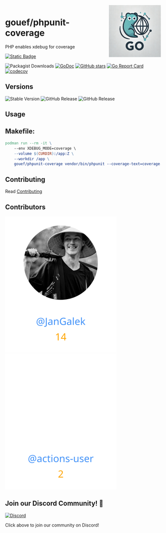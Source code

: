 <img align=right width="168" src="docs/gouef_logo.png">

# gouef/phpunit-coverage
PHP enables xdebug for coverage

[![Static Badge](https://img.shields.io/badge/Github-phpuef%2Fgithub--lib--template-blue?style=for-the-badge&logo=github&link=github.com%2Fgouef%2Fgithub-lib-template)](https://github.com/phpuef/github-lib-template)

![Packagist Downloads](https://img.shields.io/packagist/dt/phpuef/github-lib-template)
[![GoDoc](https://pkg.go.dev/badge/github.com/phpuef/github-lib-template.svg)](https://pkg.go.dev/github.com/phpuef/github-lib-template)
[![GitHub stars](https://img.shields.io/github/stars/phpuef/github-lib-template?style=social)](https://github.com/phpuef/github-lib-template/stargazers)
[![Go Report Card](https://goreportcard.com/badge/github.com/phpuef/github-lib-template)](https://goreportcard.com/report/github.com/phpuef/github-lib-template)
[![codecov](https://codecov.io/github/phpuef/github-lib-template/branch/main/graph/badge.svg?token=YUG8EMH6Q8)](https://codecov.io/github/phpuef/github-lib-template)

## Versions
![Stable Version](https://img.shields.io/github/v/release/phpuef/github-lib-template?label=Stable&labelColor=green)
![GitHub Release](https://img.shields.io/github/v/release/phpuef/github-lib-template?label=RC&include_prereleases&filter=*rc*&logoSize=diago)
![GitHub Release](https://img.shields.io/github/v/release/phpuef/github-lib-template?label=Beta&include_prereleases&filter=*beta*&logoSize=diago)


## Usage


Makefile:
---------
```makefile
podman run --rm -it \
    --env XDEBUG_MODE=coverage \
    --volume $(CURDIR):/app:Z \
    --workdir /app \
    gouef/phpunit-coverage vendor/bin/phpunit --coverage-text=coverage.txt
```

## Contributing

Read [Contributing](CONTRIBUTING.md)

## Contributors

<div>
<span>
  <a href="https://github.com/JanGalek"><img src="https://raw.githubusercontent.com/phpuef/github-lib-template/refs/heads/contributors-svg/.github/contributors/JanGalek.svg" alt="JanGalek" /></a>
</span>
<span>
  <a href="https://github.com/actions-user"><img src="https://raw.githubusercontent.com/phpuef/github-lib-template/refs/heads/contributors-svg/.github/contributors/actions-user.svg" alt="actions-user" /></a>
</span>
</div>

## Join our Discord Community! 🎉

[![Discord](https://img.shields.io/discord/1334331501462163509?style=for-the-badge&logo=discord&logoColor=white&logoSize=auto&label=Community%20discord&labelColor=blue&link=https%3A%2F%2Fdiscord.gg%2FwjGqeWFnqK
)](https://discord.gg/wjGqeWFnqK)

Click above to join our community on Discord!
